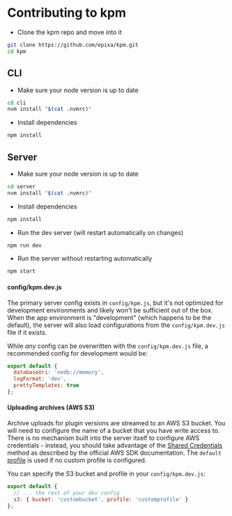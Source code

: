 # Contributing to kpm

* Clone the kpm repo and move into it

```sh
git clone https://github.com/epixa/kpm.git
cd kpm
```

## CLI

* Make sure your node version is up to date

```sh
cd cli
nvm install "$(cat .nvmrc)"
```

* Install dependencies

```sh
npm install
```


## Server

* Make sure your node version is up to date

```sh
cd server
nvm install "$(cat .nvmrc)"
```

* Install dependencies

```sh
npm install
```

* Run the dev server (will restart automatically on changes)

```sh
npm run dev
```

* Run the server without restarting automatically

```sh
npm start
```

#### config/kpm.dev.js

The primary server config exists in `config/kpm.js`, but it's not optimized
for development environments and likely won't be sufficient out of the box.
When the app environment is "development" (which happens to be the default),
the server will also load configurations from the `config/kpm.dev.js` file if
it exists.

While *any* config can be overwritten with the `config/kpm.dev.js` file, a
recommended config for development would be:

```js
export default {
  databaseUri: 'nedb://memory',
  logFormat: 'dev',
  prettyTemplates: true
};
```

#### Uploading archives (AWS S3)

Archive uploads for plugin versions are streamed to an AWS S3 bucket. You will
need to configure the name of a bucket that you have write access to. There is
no mechanism built into the server itself to configure AWS credentials -
instead, you should take advantage of the [Shared Credentials](http://docs.aws.amazon.com/AWSJavaScriptSDK/guide/node-configuring.html#Credentials_from_the_Shared_Credentials_File_____aws_credentials_)
method as described by the official AWS SDK documentation. The `default`
[profile](http://docs.aws.amazon.com/AWSJavaScriptSDK/guide/node-configuring.html#Using_Profiles_with_the_SDK)
is used if no custom profile is configured.

You can specify the S3 bucket and profile in your `config/kpm.dev.js`:

```js
export default {
  // ... the rest of your dev config
  s3: { bucket: 'custombucket', profile: 'customprofile' }
};
```
